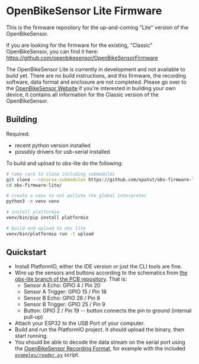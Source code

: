 # OpenBikeSensor Lite Firmware

This is the firmware repository for the up-and-coming "Lite" version of the OpenBikeSensor.

If you are looking for the firmware for the existing, "Classic" OpenBikeSensor, you can find it here: https://github.com/openbikesensor/OpenBikeSensorFirmware

The OpenBikeSensor Lite is currently in development and not available to build yet. There are no build instructions, and this firmware, the recording software, data format and enclosure are not completed. Please go over to the [OpenBikeSensor Website](https://www.openbikesensor.org/docs/hardware/) if you're interested in building your own device, it contains all information for the Classic version of the OpenBikeSensor.

## Building

Required: 
- recent python version installed
- possibly drivers for usb-serial installed

To build and upload to obs-lite do the following:

```bash
# take care to clone including submodules
git clone --recurse-submodules https://github.com/opatut/obs-firmware-lite.git
cd obs-firmware-lite/

# create a venv to not pollute the global interpreter
python3 -m venv venv

# install platformio
venv/bin/pip install platformio

# build and upload to obs lite
venv/bin/platformio run -t upload
```

## Quickstart

* Install PlatformIO, either the IDE version or just the CLI tools are fine. 
* Wire up the sensors and buttons according to the schematics from [the obs-lite branch of the PCB repository](https://github.com/openbikesensor/OpenBikeSensor_PCB_Board/tree/obs-lite/OpenBikeSensorLite). That is:
    * Sensor A Echo: GPIO 4 / Pin 20
    * Sensor A Trigger: GPIO 15 / Pin 18
    * Sensor B Echo: GPIO 26 / Pin 8
    * Sensor B Trigger: GPIO 25 / Pin 9
    * Button: GPIO 2 / Pin 19 -- button connects the pin to ground (internal pull-up)
* Attach your ESP32 to the USB Port of your computer.
* Build and run the PlatformIO project. It should upload the binary, then start running.
* You should be able to decode the data stream on the serial port using the [OpenBikeSensor Recording Format](https://github.com/openbikesensor/proto), for example with the included [`examples/reader.py`](https://github.com/openbikesensor/proto/blob/main/examples/reader.py) script.
